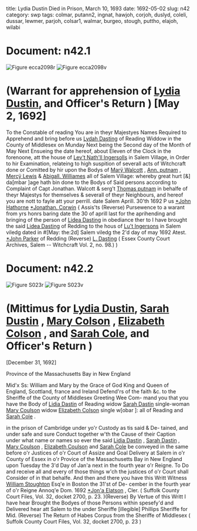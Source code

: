 title: Lydia Dustin Died in Prison, March 10, 1693
date: 1692-05-02
slug: n42
category: swp
tags: colmar, putann2, ingnat, hawjoh, corjoh, duslyd, coleli, dussar, lewmer, parjoh, colsar1, walmar, burgeo, stough, puttho, elajoh, wilabi




# Document: n42.1

![Figure ecca2098r](/assets/thumb/ecca2098r.jpg)
![Figure ecca2098v](/assets/thumb/ecca2098v.jpg)

# (Warrant for apprehension of [Lydia Dustin](/tag/duslyd.html), and Officer's Return ) [May 2, 1692]
To the Constable of reading 
You are in theyr Majestyes Names Required to Apprehend and  bring before us [Lydah Dasting](/tag/duslyd.html) of Reading Widdow in the County of  Middlesex on Munday Next being the Second day of the Month of  May Next Ensueing the date hereof, about Eleven of the Clock in  the forenoone, att the house of [Lev't Nath'll Ingersolls](/tag/ingnat.html) in Salem  Village, in Order to hir Examination, relateing to high suspition of  severall acts of Witchcraft done or Comitted by hir upon the Bodys  of [Marÿ Walcott](/tag/walmar.html) , [Ann. putnam](/tag/putann2.html) , [Mercÿ Lewis](/tag/lewmer.html) & [Abigall. Williames](/tag/wilabi.html)  all of Salem Village: whereby great hurt [&] da[mbar ]age hath bin  done to the Bodys of Said persons according to Complaint of Capt  Jonathan. Walcott & serg't [Thomas putnam](/tag/puttho.html) in behalfe of theyr  Majestys for themselves & severall of theyr Neighbours, and hereof  you are nott to fayle att your perrill. date Salem Aprill. 30'th 1692
P us [*John Hathorne](/tag/hawjoh.html)  [*Jonathan. Corwin](/tag/corjoh.html) {  Assis'ts (Reverse)  Pursewence to a warant from yrs honrs baring date the 30  of aprill last for the aprihending and bringing of the person of  [Lidea Dasting](/tag/duslyd.html) in obediance ther to I have brought the said [Lidea Dasting](/tag/duslyd.html) of Redding to the hous of [Lu't Ingersons](/tag/ingnat.html) in Salem viledg  dated in #[May: the:2d] Salem viledg the 2'd day of may 1692 Atest. [*John Parker](/tag/parjoh.html) of Redding (Reverse)  [L. Dasting](/tag/duslyd.html) ( Essex County Court Archives, Salem -- Witchcraft Vol. 2, no. 98.) )

# Document: n42.2

![Figure S023r](/assets/thumb/S023r.jpg)
![Figure S023v](/assets/thumb/S023v.jpg)

# (Mittimus for [Lydia Dustin](/tag/duslyd.html), [Sarah Dustin](/tag/dussar.html) , [Mary Colson](/tag/colmar.html) , [Elizabeth Colson](/tag/coleli.html) , and [Sarah Cole](/tag/colsar1.html), and Officer's Return )

[December 31, 1692]

Province of the Massachusetts Bay in New England 

Mid'x Ss: William and Mary by the Grace of God King and Queen  of England, Scottland, france and Ireland Defend'rs of the faith  &c. to the Sheriffe of the County of Middlesex Greeting Wee Com-  mand you that you have the Body of [Lidia Dastin](/tag/duslyd.html) of Reading widow  [Sarah Dastin](/tag/dussar.html) single-woman [Mary Coulson](/tag/colmar.html) widow [Elizabeth Colson](/tag/coleli.html)  single w[obar ]: all of Reading and [Sarah Cole](/tag/colsar1.html) .

in the prison of Cambridge under yo'r Custody as tis said & De-  tained, and under safe and sure Conduct together w'th the Cause of  their Caption under what name or names so ever the said [Lidia Dastin](/tag/duslyd.html) , [Sarah Dastin](/tag/dussar.html) , [Mary Coulson](/tag/colmar.html) , [Elizabeth Coulson](/tag/coleli.html) and [Sarah Cole](/tag/colsar1.html) be conveyed in the same before o'r Justices of o'r Court of  Assize and Goal Delivery at Salem in o'r County of Essex in o'r  Provice of the Massachusetts Bay in New England upon Tuesday the  3'd Day of Jan'a next in the fourth year o'r Reigne. To Do and  receive all and every of those things w'ch the justices of o'r Court  shall Consider of in that behalfe. And then and there you have this  Writt Witness [William Stoughton](/tag/stough.html) Esq'e in Boston the 31'st of De-  cember in the fourth year of o'r Reigne Annoq'e Dom. 1692
[*Jon'a Elatson](/tag/elajoh.html) , Cler. ( Suffolk County Court Files, Vol. 32, docket 2700, p. 23. )(Reverse) By Vertue of this Writt I have hear Brought the Bodyes of those  Persons within spesefy'd and Delivered hear att Salem to the under  Sheriffe [illegible] Phillips  Sheriffe for Mid. (Reverse) The Return of Habes Corpus from the Sheriffe of Middlesex  ( Suffolk County Court Files, Vol. 32, docket 2700, p. 23 )